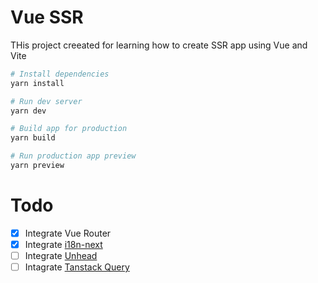 # Vue SSR
THis project creeated for learning how to create SSR app using Vue and Vite

```bash
# Install dependencies
yarn install

# Run dev server
yarn dev

# Build app for production
yarn build

# Run production app preview
yarn preview
```

# Todo
- [x] Integrate Vue Router
- [x] Integrate [i18n-next](https://github.com/i18next/i18next-vue)
- [ ] Integrate [Unhead](https://unhead.unjs.io/)
- [ ] Intagrate [Tanstack Query](https://tanstack.com/query/latest/docs/framework/vue/overview)
